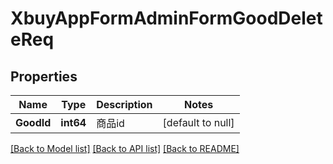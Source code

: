 # XbuyAppFormAdminFormGoodDeleteReq

## Properties
Name | Type | Description | Notes
------------ | ------------- | ------------- | -------------
**GoodId** | **int64** | 商品id | [default to null]

[[Back to Model list]](../README.md#documentation-for-models) [[Back to API list]](../README.md#documentation-for-api-endpoints) [[Back to README]](../README.md)

